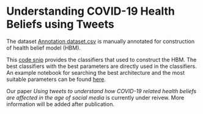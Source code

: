 # Understanding COVID-19 Health Beliefs using Tweets

The dataset [Annotation dataset.csv](https://github.com/HanyinWang/CovidHealthBeliefTweets/blob/main/Annotation%20dataset.csv) is manually annotated for construction of health belief model (HBM).

This [code snip](https://github.com/HanyinWang/CovidHealthBeliefTweets/blob/main/classifiers.py) provides the classifiers that used to construct the HBM. The best classifiers with the best parameters are directly used in the classifiers. An example notebook for searching the best architecture and the most suitable parameters can be found [here](https://github.com/HanyinWang/CovidHealthBeliefTweets/blob/main/CV.ipynb).

Our paper _Using tweets to understand how COVID-19 related health beliefs are affected in the age of social media_ is currently under reivew. More information will be added after publication.
